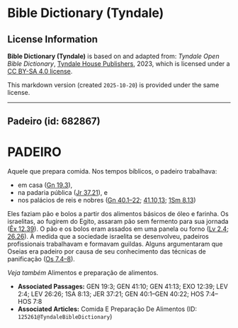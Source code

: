 # Bible Dictionary (Tyndale)

## License Information

**Bible Dictionary (Tyndale)** is based on and adapted from: _Tyndale Open Bible Dictionary_, [Tyndale House Publishers](https://tyndaleopenresources.com/), 2023, which is licensed under a [CC BY-SA 4.0 license](https://creativecommons.org/licenses/by-sa/4.0/legalcode.en).

This markdown version (created `2025-10-20`) is provided under the same license.



--------------------------------

## Padeiro (id: 682867)

PADEIRO
=======

Aquele que prepara comida. Nos tempos bíblicos, o padeiro trabalhava:

* em casa ([Gn 19\.3](https://ref.ly/Gen19:3)),
* na padaria pública ([Jr 37\.21](https://ref.ly/Jer37:21)), e
* nos palácios de reis e nobres ([Gn 40\.1–22](https://ref.ly/Gen40:1-Gen40:22); [41\.10,13](https://ref.ly/Gen41:10,Gen41:13); [1Sm 8\.13](https://ref.ly/1Sam8:13))

Eles faziam pão e bolos a partir dos alimentos básicos de óleo e farinha. Os israelitas, ao fugirem do Egito, assaram pão sem fermento para sua jornada ([Êx 12\.39](https://ref.ly/Exod12:39)). O pão e os bolos eram assados em uma panela ou forno ([Lv 2\.4](https://ref.ly/Lev2:4); [26\.26](https://ref.ly/Lev26:26)). À medida que a sociedade israelita se desenvolveu, padeiros profissionais trabalhavam e formavam guildas. Alguns argumentaram que Oseias era padeiro por causa de seu conhecimento das técnicas de panificação ([Os 7\.4–8](https://ref.ly/Hos7:4-Hos7:8)).

*Veja também* Alimentos e preparação de alimentos.

* **Associated Passages:** GEN 19:3; GEN 41:10; GEN 41:13; EXO 12:39; LEV 2:4; LEV 26:26; 1SA 8:13; JER 37:21; GEN 40:1–GEN 40:22; HOS 7:4–HOS 7:8
* **Associated Articles:** Comida E Preparação De Alimentos (ID: `125261@TyndaleBibleDictionary`)

